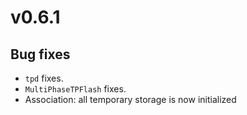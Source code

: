 # v0.6.1

## Bug fixes
- `tpd` fixes.
- `MultiPhaseTPFlash` fixes.
- Association: all temporary storage is now initialized